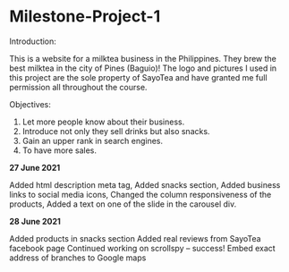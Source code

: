 # Milestone-Project-1
Introduction:

  This is a website for a milktea business in the Philippines. They brew the best milktea in the city of Pines (Baguio)! 
  The logo and pictures I used in this project are the sole property of SayoTea and have granted me full permission all 
  throughout the course. 

 Objectives:
  1. Let more people know about their business. 
  2. Introduce not only they sell drinks but also snacks. 
  3. Gain an upper rank in search engines.
  4. To have more sales. 

**27 June 2021** 

  Added html description meta tag, 
  Added snacks section, 
  Added business links to social media icons, 
  Changed the column responsiveness of the products, 
  Added a text on one of the slide in the carousel div.
  
  **28 June 2021**
  
  Added products in snacks section
	Added real reviews from SayoTea facebook page
	Continued working on scrollspy – success!
  Embed exact address of branches to Google maps


